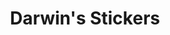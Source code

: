 ---
categories: all_articles articles
provider_display: "www.radiolab.org"
provider_name: "www.radiolab.org"
favicon_url: http://media.wnyc.org/static/img/favicon_radiolab.ico
title: "Darwin's Stickers"
published: 2015-02-14
source: http://www.radiolab.org/story/darwins-stickers/
thumbnail: https://media2.wnyc.org/i/1200/627/c/80/1/3_sticker_evolution1.jpg
---